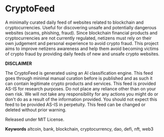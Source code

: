 # CryptoFeed

A minimally curated daily feed of websites related to blockchain and cryptocurrencies.
Useful for discovering unsafe and potentially dangerous websites (scams, phishing, fraud). 
Since blockchain financial products and cryptocurrencies are not currently regulated, netizens must rely on their own judgement and personal experience to avoid crypto fraud.
This project aims to improve netizens awareness and help them avoid becoming victims of crypto fraud by providing daily feeds of new and unsafe crypto websites.

<b>DISCLAIMER</b>  

The CryptoFeed is generated using an AI classification engine. This feed goes through minimal manual curation before is published and as such it can contain legitimate crypto products and services. This feed is provided AS-IS for research purposes. Do not place any reliance other than on your own risk. We will not take any responsibility for any actions you might do or don't do as a result of the information provided. You should not expect this feed to be provided AS-IS in perpetuity. This feed can be changed or deleted without prior warning.

Released under MIT License.


<b>Keywords</b>
altcoin, bank, blockchain, cryptocurrency, dao, defi, nft, web3
